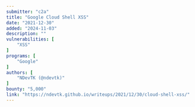 ```yaml
---
submitter: "c2a"
title: "Google Cloud Shell XSS"
date: "2021-12-30"
added: "2024-11-03"
description: ""
vulnerabilities: [
    "XSS"
]
programs: [
    "Google"
]
authors: [
    "NDevTK (@ndevtk)"
]
bounty: "5,000"
link: "https://ndevtk.github.io/writeups/2021/12/30/cloud-shell-xss/"
---
```




